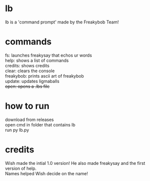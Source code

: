 # lb
lb is a 'command prompt' made by the Freakybob Team!
# commands
fs: launches freakysay that echos ur words
<br>
help: shows a list of commands
<br>
credits: shows credits
<br>
clear: clears the console
<br>
freakybob: prints ascii art of freakybob
<br>
update: updates ligmaballs
<br>
~~open: opens a .lbs file~~
# how to run
download from releases
<br>
open cmd in folder that contains lb
<br>
run py lb.py
# credits
Wish made the intial 1.0 version! He also made freakysay and the first version of help.
<br>
Names helped Wish decide on the name!

